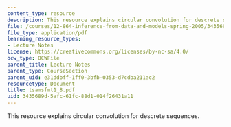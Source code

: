 ```yaml
---
content_type: resource
description: This resource explains circular convolution for descrete sequences.
file: /courses/12-864-inference-from-data-and-models-spring-2005/3435689d5afc61fc88d1014f26431a11_tsamsfmt1_8.pdf
file_type: application/pdf
learning_resource_types:
- Lecture Notes
license: https://creativecommons.org/licenses/by-nc-sa/4.0/
ocw_type: OCWFile
parent_title: Lecture Notes
parent_type: CourseSection
parent_uid: e31ddbff-1ff0-3bfb-0353-d7cdba211ac2
resourcetype: Document
title: tsamsfmt1_8.pdf
uid: 3435689d-5afc-61fc-88d1-014f26431a11
---
```

This resource explains circular convolution for descrete sequences.